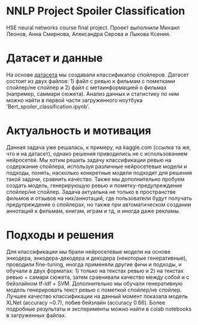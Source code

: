 # NNLP Project Spoiler Classification


HSE neural networks course final project. 
Проект выполнили Михаил Леонов, Анна Смирнова, Александра Серова и Лыкова Ксения. 

# Датасет и данные
На основе [датасета](https://www.kaggle.com/datasets/rmisra/imdb-spoiler-dataset) мы создавали классификатор спойлеров. Датасет состоит из двух файлов: 1) файл с ревью к фильмам с пометками спойлер/не спойлер и 2) файл с метаинформацией о фильмах (например, саммари сюжета). Анализ данных и статистику по ним можно найти в первой части загруженного ноутбука 'Bert_spoiler_classification.ipynb'. 

# Актуальность и мотивация
Данная задача уже решалась, к примеру, на kaggle.com (ссылка та же, что и на датасет), однако решения приводились не с использованием нейросетей. Мы хотим решить задачу классификации ревью на содержание спойлера, используя различные нейросетевые модели и подходы, понять, насколько конкретные модели подходят для решения такой задачи, сравнить качество. Также мы дополнительно пробуем создать модель, генерирующую ревью и пометку-предупреждение спойлер/не спойлер. Задача актуальна не только в пространстве фильмов и отзывов на них/аннотаций, где пользователи будут получать предупреждение о спойлерах, но также при автоматическом создании аннотаций к фильмам, книгам, играм и тд, и иногда даже рекламы. 

# Подходы и решения
Для классификации мы брали нейросетевые модели на основе энкодера, энкодера-декодера и декодера (некоторые генеративные), проводили fine-tuning, иногда применяли другие фичи и подходы, и обучали в двух форматах: 1) только на текстах ревью и 2) на текстах ревью + самари сюжета, затем сравнивали качество между собой и с бейзлайном tf-idf + SVM. Дополнительно мы обучали генеративную модель генерировать текст ревью с пометкой спойлер/не спойлер. Лучшее качество классификации на данный момент показала модель XLNet (accuracy ~0.7), побив бейзлайн (accuracy 0.66). Более подробные результаты и эксперименты можно найти в colab notebooks в загруженных файлах. 
